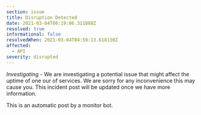 ```yaml
---
section: issue
title: Disruption Detected
date: 2021-03-04T06:19:06.311888Z
resolved: true
informational: false
resolvedWhen: 2021-03-04T04:59:13.618130Z
affected:
  - API
severity: disrupted
---
```

*Investigating* - We are investigating a potential issue that might affect the uptime of one our of services. We are sorry for any inconvenience this may cause you. This incident post will be updated once we have more information.

This is an automatic post by a monitor bot.
        